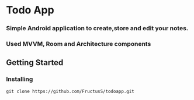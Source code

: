 <h1 align="left">Todo App</h1> 
<h3 align="left" >Simple Android application to create,store and edit your notes.</h3>
<h3 align="left">Used MVVM, Room and Architecture components</h3>


<h2 align="left">Getting Started</h2> 
<h3 align="left" >Installing</h3>
<pre><code>git clone https://github.com/FructusS/todoapp.git
</code></pre>
